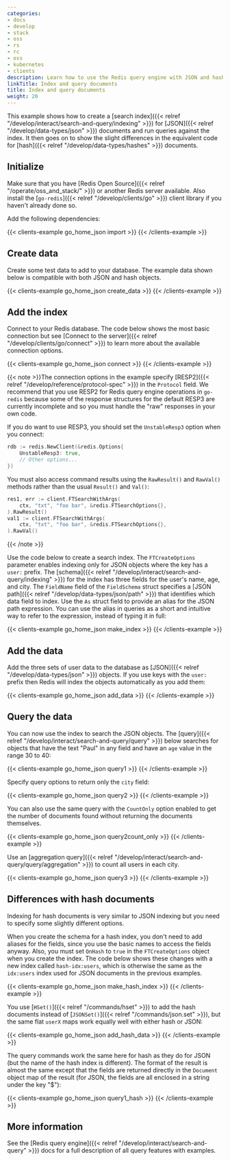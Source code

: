 ```yaml
---
categories:
- docs
- develop
- stack
- oss
- rs
- rc
- oss
- kubernetes
- clients
description: Learn how to use the Redis query engine with JSON and hash documents.
linkTitle: Index and query documents
title: Index and query documents
weight: 20
---
```


This example shows how to create a
[search index]({{< relref "/develop/interact/search-and-query/indexing" >}})
for [JSON]({{< relref "/develop/data-types/json" >}}) documents and
run queries against the index. It then goes on to show the slight differences
in the equivalent code for [hash]({{< relref "/develop/data-types/hashes" >}})
documents.

## Initialize

Make sure that you have [Redis Open Source]({{< relref "/operate/oss_and_stack/" >}})
or another Redis server available. Also install the
[`go-redis`]({{< relref "/develop/clients/go" >}}) client library if you
haven't already done so.

Add the following dependencies:

{{< clients-example go_home_json import >}}
{{< /clients-example >}}

## Create data

Create some test data to add to your database. The example data shown
below is compatible with both JSON and hash objects.

{{< clients-example go_home_json create_data >}}
{{< /clients-example >}}

## Add the index

Connect to your Redis database. The code below shows the most
basic connection but see
[Connect to the server]({{< relref "/develop/clients/go/connect" >}})
to learn more about the available connection options.

{{< clients-example go_home_json connect >}}
{{< /clients-example >}}

{{< note >}}The connection options in the example specify
[RESP2]({{< relref "/develop/reference/protocol-spec" >}}) in the `Protocol`
field. We recommend that you use RESP2 for Redis query engine operations in `go-redis`
because some of the response structures for the default RESP3 are currently
incomplete and so you must handle the "raw" responses in your own code.

If you do want to use RESP3, you should set the `UnstableResp3` option when
you connect:

```go
rdb := redis.NewClient(&redis.Options{
    UnstableResp3: true,
    // Other options...
})
```

You must also access command results using the `RawResult()` and `RawVal()` methods
rather than the usual `Result()` and `Val()`:

```go
res1, err := client.FTSearchWithArgs(
    ctx, "txt", "foo bar", &redis.FTSearchOptions{},
).RawResult()
val1 := client.FTSearchWithArgs(
    ctx, "txt", "foo bar", &redis.FTSearchOptions{},
).RawVal()
```
{{< /note >}}

Use the code below to create a search index. The `FTCreateOptions` parameter enables
indexing only for JSON objects where the key has a `user:` prefix.
The
[schema]({{< relref "/develop/interact/search-and-query/indexing" >}})
for the index has three fields for the user's name, age, and city.
The `FieldName` field of the `FieldSchema` struct specifies a
[JSON path]({{< relref "/develop/data-types/json/path" >}})
that identifies which data field to index. Use the `As` struct field
to provide an alias for the JSON path expression. You can use
the alias in queries as a short and intuitive way to refer to the
expression, instead of typing it in full:

{{< clients-example go_home_json make_index >}}
{{< /clients-example >}}

## Add the data

Add the three sets of user data to the database as
[JSON]({{< relref "/develop/data-types/json" >}}) objects.
If you use keys with the `user:` prefix then Redis will index the
objects automatically as you add them:

{{< clients-example go_home_json add_data >}}
{{< /clients-example >}}

## Query the data

You can now use the index to search the JSON objects. The
[query]({{< relref "/develop/interact/search-and-query/query" >}})
below searches for objects that have the text "Paul" in any field
and have an `age` value in the range 30 to 40:

{{< clients-example go_home_json query1 >}}
{{< /clients-example >}}

Specify query options to return only the `city` field:

{{< clients-example go_home_json query2 >}}
{{< /clients-example >}}

You can also use the same query with the `CountOnly` option
enabled to get the number of documents found without
returning the documents themselves.

{{< clients-example go_home_json query2count_only >}}
{{< /clients-example >}}

Use an
[aggregation query]({{< relref "/develop/interact/search-and-query/query/aggregation" >}})
to count all users in each city.

{{< clients-example go_home_json query3 >}}
{{< /clients-example >}}

## Differences with hash documents

Indexing for hash documents is very similar to JSON indexing but you
need to specify some slightly different options.

When you create the schema for a hash index, you don't need to
add aliases for the fields, since you use the basic names to access
the fields anyway. Also, you must set `OnHash` to `true` in the `FTCreateOptions`
object when you create the index. The code below shows these changes with
a new index called `hash-idx:users`, which is otherwise the same as
the `idx:users` index used for JSON documents in the previous examples.

{{< clients-example go_home_json make_hash_index >}}
{{< /clients-example >}}

You use [`HSet()`]({{< relref "/commands/hset" >}}) to add the hash
documents instead of [`JSONSet()`]({{< relref "/commands/json.set" >}}),
but the same flat `userX` maps work equally well with either
hash or JSON:

{{< clients-example go_home_json add_hash_data >}}
{{< /clients-example >}}

The query commands work the same here for hash as they do for JSON (but
the name of the hash index is different). The format of the result is
almost the same except that the fields are returned directly in the
`Document` object map of the result (for JSON, the fields are all enclosed
in a string under the key "$"):

{{< clients-example go_home_json query1_hash >}}
{{< /clients-example >}}

## More information

See the [Redis query engine]({{< relref "/develop/interact/search-and-query" >}}) docs
for a full description of all query features with examples.
